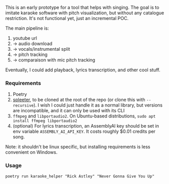 This is an early prototype for a tool that helps with singing.
The goal is to imitate karaoke software with pitch visualization, but without any catalogue restriction.
It's not functional yet, just an incremental POC.

The main pipeline is:
1. youtube url
2. -> audio download
3. -> vocals/instrumental split
4. -> pitch tracking
5. -> comparaison with mic pitch tracking

Eventually, I could add playback, lyrics transcription, and other cool stuff.

### Requirements

1. Poetry
2. [spleeter](https://github.com/deezer/spleeter), to be cloned at the root of the repo (or clone this with `--recursive`). I wish I could just handle it as a normal library, but versions are incompatible, and it can only be used with its CLI
3. `ffmpeg` and `libportaudio2`. On Ubuntu-based distributions, `sudo apt install ffmpeg libportaudio2`
4. (optional) For lyrics transcription, an AssemblyAI key should be set in env variable `ASSEMBLY_AI_API_KEY`. It costs roughly $0.01 credits per song.

Note: it shouldn't be linux specific, but installing requirements is less convenient on Windows. 

### Usage

`poetry run karaoke_helper "Rick Astley" "Never Gonna Give You Up"`
